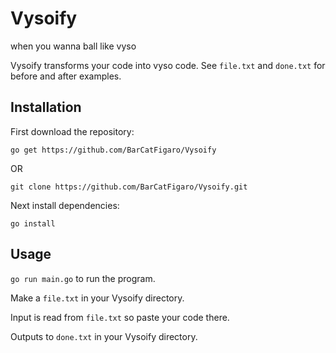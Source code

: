# Vysoify

when you wanna ball like vyso

Vysoify transforms your code into vyso code. See ```file.txt``` and ```done.txt``` for before and after examples.

## Installation

First download the repository: 

```
go get https://github.com/BarCatFigaro/Vysoify
```

OR

```
git clone https://github.com/BarCatFigaro/Vysoify.git
```

Next install dependencies:

```
go install
```


## Usage

``` go run main.go ``` to run the program.

Make a ``` file.txt ``` in your Vysoify directory.

Input is read from ``` file.txt ``` so paste your code there.

Outputs to ``` done.txt ``` in your Vysoify directory.
